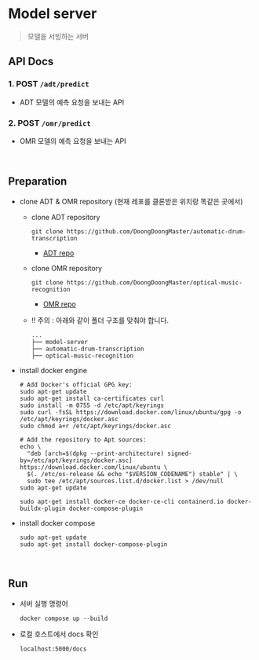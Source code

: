 # Model server
> 모델을 서빙하는 서버

## API Docs
### 1. POST `/adt/predict`
- ADT 모델의 예측 요청을 보내는 API

### 2. POST `/omr/predict`
- OMR 모델의 예측 요청을 보내는 API

<br>

## Preparation
- clone ADT & OMR repository (현재 레포를 클론받은 위치랑 똑같은 곳에서)
  - clone ADT repository
    ```
    git clone https://github.com/DoongDoongMaster/automatic-drum-transcription
    ```
    - [ADT repo](https://github.com/DoongDoongMaster/automatic-drum-transcription)
   
  - clone OMR repository
    ```
    git clone https://github.com/DoongDoongMaster/optical-music-recognition
    ```
    - [OMR repo](https://github.com/DoongDoongMaster/optical-music-recognition)
    
  - ‼️ 주의 : 아래와 같이 폴더 구조를 맞춰야 합니다.
    ```shell
    ...
    ├── model-server
    ├── automatic-drum-transcription
    ├── optical-music-recognition
    ```

- install docker engine
  ```shell
  # Add Docker's official GPG key:
  sudo apt-get update
  sudo apt-get install ca-certificates curl
  sudo install -m 0755 -d /etc/apt/keyrings
  sudo curl -fsSL https://download.docker.com/linux/ubuntu/gpg -o /etc/apt/keyrings/docker.asc
  sudo chmod a+r /etc/apt/keyrings/docker.asc
  
  # Add the repository to Apt sources:
  echo \
    "deb [arch=$(dpkg --print-architecture) signed-by=/etc/apt/keyrings/docker.asc] https://download.docker.com/linux/ubuntu \
    $(. /etc/os-release && echo "$VERSION_CODENAME") stable" | \
    sudo tee /etc/apt/sources.list.d/docker.list > /dev/null
  sudo apt-get update

  sudo apt-get install docker-ce docker-ce-cli containerd.io docker-buildx-plugin docker-compose-plugin
  ```
- install docker compose
  ```shell
  sudo apt-get update
  sudo apt-get install docker-compose-plugin
  ```
<br>

## Run
- 서버 실행 명령어
  <br>
  
  ```shell
  docker compose up --build
  ```

- 로컬 호스트에서 docs 확인
  ```
  localhost:5000/docs
  ```
